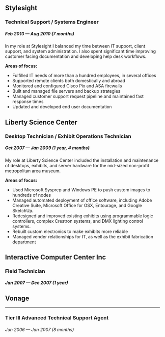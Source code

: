
## Stylesight
### Technical Support / Systems Engineer
##### Feb 2010 — Aug 2010 (7 months)
In my role at Stylesight I balanced my time between IT support, client support, and system administration. I also spent significant time improving customer facing documentation and developing help desk workflows.

**Areas of focus:**
* Fulfilled IT needs of more than a hundred employees, in several offices  
* Supported remote clients both domestically and abroad  
* Monitored and configured Cisco Pix and ASA firewalls  
* Built and managed file servers and backup strategies
* Managed customer support request pipeline and maintained fast response times
* Updated and developed end user documentation


## Liberty Science Center
### Desktop Technician / Exhibit Operations Technician
##### Oct 2007 — Jan 2009 (1 year, 4 months)
My role at Liberty Science Center included the installation and maintenance of desktops, exhibits, and server hardware for the mid-sized non-profit metropolitan area museum.

**Areas of focus:**
* Used Microsoft Sysprep and Windows PE to push custom images to hundreds of nodes
* Managed automated deployment of office software, including Adobe Creative Suite, Microsoft Office for OSX, Entourage, and Google SketchUp.
* Redesigned and improved existing exhibits using programmable logic controllers, complex Crestron systems, and DMX lighting control systems.  
* Rebuilt custom electronics to make exhibits more reliable  
* Managed vender relationships for IT, as well as the exhibit fabrication department

## Interactive Computer Center Inc
### Field Technician
##### Jan 2007 — Dec 2007 (1 year)


## Vonage
---
### Tier III Advanced Technical Support Agent
###### Jun 2006 — Jan 2007 (8 months)
